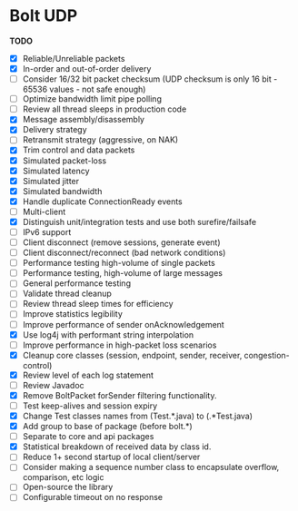Bolt UDP
==============

**TODO**
- [X] Reliable/Unreliable packets
- [X] In-order and out-of-order delivery
- [ ] Consider 16/32 bit packet checksum (UDP checksum is only 16 bit - 65536 values - not safe enough)
- [ ] Optimize bandwidth limit pipe polling
- [ ] Review all thread sleeps in production code
- [X] Message assembly/disassembly
- [X] Delivery strategy
- [ ] Retransmit strategy (aggressive, on NAK)
- [X] Trim control and data packets
- [X] Simulated packet-loss
- [X] Simulated latency
- [X] Simulated jitter
- [X] Simulated bandwidth
- [X] Handle duplicate ConnectionReady events
- [ ] Multi-client
- [X] Distinguish unit/integration tests and use both surefire/failsafe
- [ ] IPv6 support
- [ ] Client disconnect (remove sessions, generate event)
- [ ] Client disconnect/reconnect (bad network conditions)
- [ ] Performance testing high-volume of single packets
- [ ] Performance testing, high-volume of large messages
- [ ] General performance testing
- [ ] Validate thread cleanup
- [ ] Review thread sleep times for efficiency
- [ ] Improve statistics legibility
- [ ] Improve performance of sender onAcknowledgement
- [X] Use log4j with performant string interpolation
- [ ] Improve performance in high-packet loss scenarios
- [X] Cleanup core classes (session, endpoint, sender, receiver, congestion-control)
- [X] Review level of each log statement
- [ ] Review Javadoc
- [X] Remove BoltPacket forSender filtering functionality.
- [ ] Test keep-alives and session expiry
- [X] Change Test classes names from (Test.*.java) to (.*Test.java)
- [X] Add group to base of package (before bolt.*)
- [ ] Separate to core and api packages
- [X] Statistical breakdown of received data by class id.
- [ ] Reduce 1+ second startup of local client/server
- [ ] Consider making a sequence number class to encapsulate overflow, comparison, etc logic
- [ ] Open-source the library
- [ ] Configurable timeout on no response